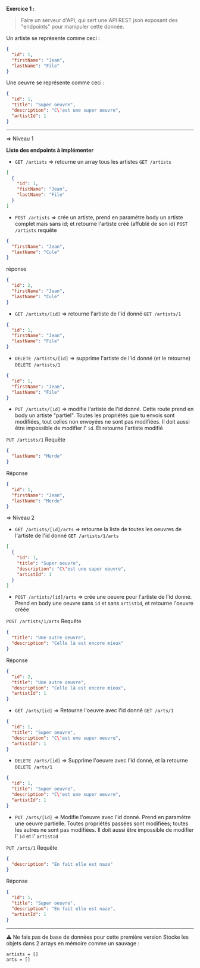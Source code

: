 **Exercice 1 :**
> Faire un serveur d'API, qui sert une API REST json exposant des "endpoints" pour manipuler cette donnée.

Un artiste se représente comme ceci :
```json
{
  "id": 1,
  "firstName": "Jean",
  "lastName": "File"
}
```

Une oeuvre se représente comme ceci :
```json
{
  "id": 1,
  "title": "Super oeuvre",
  "description": "C\'est une super oeuvre",
  "artistId": 1
}
```

--------------------
=> Niveau 1

**Liste des endpoints à implémenter**

- `GET /artists` => retourne un array tous les artistes
`GET /artists`
```json
[
  {
    "id": 1,
    "fistName": "Jean",
    "lastName": "File"
  }
]
```
- `POST /artists` => crée un artiste, prend en paramètre body un artiste complet mais sans id; et retourne l'artiste créé (affublé de son id)
`POST /artists`
requête
```json
{
  "firstName": "Jean",
  "lastName": "Cule"
}
```
réponse
```json
{
  "id": 2,
  "firstName": "Jean",
  "lastName": "Cule"
}
```

- `GET /artists/[id]` => retourne l'artiste de l'id donné
`GET /artists/1`
```json
{
  "id": 1,
  "firstName": "Jean",
  "lastName": "File"
}
```

- `DELETE /artists/[id]` => supprime l'artiste de l'id donné (et le retourne)
`DELETE /artists/1`
```json
{
  "id": 1,
  "firstName": "Jean",
  "lastName": "File"
}
```

- `PUT /artists/[id]` => modifie l'artiste de l'id donné. Cette route prend en body un artiste "partiel". Toutes les propriétés que tu envois sont modifiées, tout celles non envoyées ne sont pas modifiées. Il doit aussi être impossible de modifier l' `id`. Et retourne l'artiste modifié

`PUT /artists/1`
Requête
```json
{
  "lastName": "Merde"
}
```

Réponse
```json
{
  "id": 1,
  "firstName": "Jean",
  "lastName": "Merde"
}
```

=> Niveau 2

- `GET /artists/[id]/arts` => retourne la liste de toutes les oeuvres de l'artiste de l'id donné
`GET /artists/1/arts`
```json
[
  {
    "id": 1,
    "title": "Super oeuvre",
    "description": "C\'est une super oeuvre",
    "artistId": 1
  }
]
```

- `POST /artists/[id]/arts` => crée une oeuvre pour l'artiste de l'id donné. Prend en body une oeuvre sans `id` et sans `artistId`, et retourne l'oeuvre créée

`POST /artists/1/arts`
Requête
```json
{
  "title": "Une autre oeuvre",
  "description": "Celle là est encore mieux"
}
```

Réponse
```json
{
  "id": 2,
  "title": "Une autre oeuvre",
  "description": "Celle là est encore mieux",
  "artistId": 1
}
```

- `GET /arts/[id]` => Retourne l'oeuvre avec l'id donné
`GET /arts/1`
```json
{
  "id": 1,
  "title": "Super oeuvre",
  "description": "C\'est une super oeuvre",
  "artistId": 1
}
```

- `DELETE /arts/[id]` => Supprime l'oeuvre avec l'id donné, et la retourne
`DELETE /arts/1`
```json
{
  "id": 1,
  "title": "Super oeuvre",
  "description": "C\'est une super oeuvre",
  "artistId": 1
}
```

- `PUT /arts/[id]` => Modifie l'oeuvre avec l'id donné. Prend en paramètre une oeuvre partielle. Toutes propriétés passées sont modifiées; toutes les autres ne sont pas modifiées. Il doit aussi être impossible de modifier l' `id` et l' `artistId`

`PUT /arts/1`
Requête
```json
{
  "description": "En fait elle est naze"
}
```

Réponse
```json
{
  "id": 1,
  "title": "Super oeuvre",
  "description": "En fait elle est naze",
  "artistId": 1
}
```

--------------

⚠️ Ne fais pas de base de données pour cette première version
Stocke les objets dans 2 arrays en mémoire comme un sauvage :

```
artists = []
arts = []
```